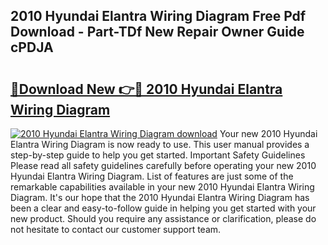 ## 2010 Hyundai Elantra Wiring Diagram Free Pdf Download - Part-TDf New Repair Owner Guide cPDJA

# <h2><a href="http://dflu3vl.blite.top/?on=2010+Hyundai+Elantra+Wiring+Diagram">🔗Download New 👉🔴 2010 Hyundai Elantra Wiring Diagram</a></h2>

[![2010 Hyundai Elantra Wiring Diagram download](https://i.imgur.com/lujVjoI.png)](http://dflu3vl.blite.top/?on=2010+Hyundai+Elantra+Wiring+Diagram)
Your new 2010 Hyundai Elantra Wiring Diagram is now ready to use. This user manual provides a step-by-step guide to help you get started. Important Safety Guidelines Please read all safety guidelines carefully before operating your new 2010 Hyundai Elantra Wiring Diagram. List of features are just some of the remarkable capabilities available in your new 2010 Hyundai Elantra Wiring Diagram. It's our hope that the 2010 Hyundai Elantra Wiring Diagram has been a clear and easy-to-follow guide in helping you get started with your new product. Should you require any assistance or clarification, please do not hesitate to contact our customer support team.
